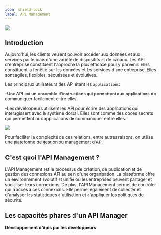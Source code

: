 ```yaml
---
icon: shield-lock
label: API Management
---
```


![](/static/img/apim.jpg)

## Introduction

Aujourd'hui, les clients veulent pouvoir accéder aux données et aux services par le biais d'une variété de dispositifs et de canaux. Les API d'entreprise constituent l'approche la plus efficace pour y parvenir. Elles constituent la fenêtre sur les données et les services d'une entreprise. Elles sont agiles, flexibles, sécurisées et évolutives.

Les principaux utilisateurs des API étant les `applications`:

-Une API est un ensemble d'instructions qui permettent aux applications de communiquer facilement entre elles.

-Les développeurs utilisent les API pour écrire des applications qui interagissent avec le système dorsal. Elles sont comme des codes secrets qui permettent aux applications de communiquer entre elles.

![](/static/img/apim_anim.gif)

Pour faciliter la complexité de ces relations, entre autres raisons, on utilise une plateforme de gestion ou management d'API.

## C'est quoi l'API Management ?

L'API Management est le processus de création, de publication et de gestion des connexions API au sein d'une organisation. La plateforme offre un environnement évolutif et unifié où les entreprises peuvent partager et socialiser leurs connexions. De plus, l'API Management permet de contrôler qui a accès à ces connexions. Elle permet également de collecter et d'analyser les statistiques d'utilisation et d'appliquer les politiques de sécurité.

## Les capacités phares d'un API Manager

#### Développement d'Apis par les développeurs

